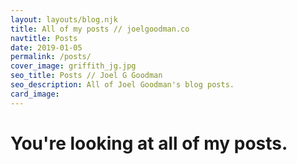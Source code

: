 ```yaml
---
layout: layouts/blog.njk
title: All of my posts // joelgoodman.co
navtitle: Posts
date: 2019-01-05
permalink: /posts/
cover_image: griffith_jg.jpg
seo_title: Posts // Joel G Goodman
seo_description: All of Joel Goodman's blog posts.
card_image:
---
```

# You're looking at all of my posts.
